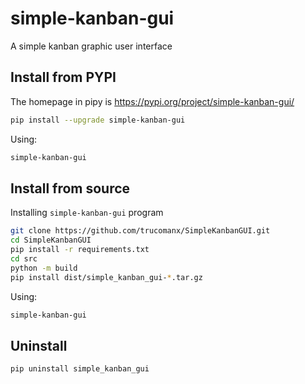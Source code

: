 # simple-kanban-gui

A simple kanban graphic user interface

## Install from PYPI

The homepage in pipy is https://pypi.org/project/simple-kanban-gui/

```bash
pip install --upgrade simple-kanban-gui
```

Using:

```bash
simple-kanban-gui
```

## Install from source
Installing `simple-kanban-gui` program

```bash
git clone https://github.com/trucomanx/SimpleKanbanGUI.git
cd SimpleKanbanGUI
pip install -r requirements.txt
cd src
python -m build
pip install dist/simple_kanban_gui-*.tar.gz
```
Using:

```bash
simple-kanban-gui
```

## Uninstall

```bash
pip uninstall simple_kanban_gui
```
